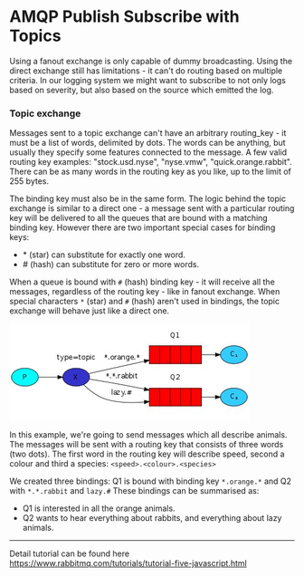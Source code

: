 # AMQP Publish Subscribe with Topics

Using a fanout exchange is only capable of dummy broadcasting.
Using the direct exchange still has limitations - it can't do routing based on multiple criteria.
In our logging system we might want to subscribe to not only logs based on severity, but also based on the source which emitted the log.

### Topic exchange
Messages sent to a topic exchange can't have an arbitrary routing_key - it must be a list of words, delimited by dots.
The words can be anything, but usually they specify some features connected to the message.
A few valid routing key examples: "stock.usd.nyse", "nyse.vmw", "quick.orange.rabbit".
There can be as many words in the routing key as you like, up to the limit of 255 bytes.

The binding key must also be in the same form.
The logic behind the topic exchange is similar to a direct one - a message sent with a particular routing key will be delivered to all the queues that are bound with a matching binding key.
However there are two important special cases for binding keys:

- \* (star) can substitute for exactly one word.
- \# (hash) can substitute for zero or more words.

When a queue is bound with `#` (hash) binding key - it will receive all the messages, regardless of the routing key - like in fanout exchange.
When special characters `*` (star) and `#` (hash) aren't used in bindings, the topic exchange will behave just like a direct one.

![Alt text](./assets/schema1.jpg)

In this example, we're going to send messages which all describe animals.
The messages will be sent with a routing key that consists of three words (two dots).
The first word in the routing key will describe speed, second a colour and third a species: `<speed>.<colour>.<species>`

We created three bindings: Q1 is bound with binding key `*.orange.*` and Q2 with `*.*.rabbit` and `lazy.#`
These bindings can be summarised as:

- Q1 is interested in all the orange animals.
- Q2 wants to hear everything about rabbits, and everything about lazy animals.




-----
Detail tutorial can be found here https://www.rabbitmq.com/tutorials/tutorial-five-javascript.html
